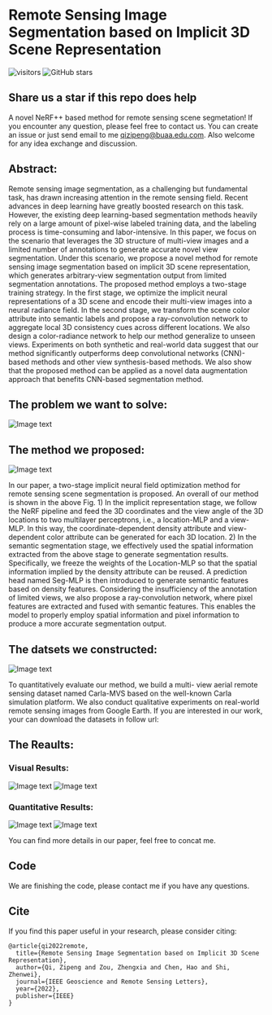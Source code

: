 # Remote Sensing Image Segmentation based on Implicit 3D Scene Representation
![visitors](https://visitor-badge.glitch.me/badge?page_id=qizipeng.NeRF-for-segmentation.visitor_reset)
![GitHub stars](https://badgen.net/github/stars/qizipeng/NeRF-for-segmentation)
## Share us a star if this repo does help
A novel NeRF++ based method for remote sensing scene segmetation!
If you encounter any question, please feel free to contact us. You can create an issue 
or just send email to me qizipeng@buaa.edu.com. Also welcome for any idea exchange and discussion.

## Abstract:

Remote sensing image segmentation, as a challenging but fundamental task, has drawn increasing attention in
the remote sensing field. Recent advances in deep learning have
greatly boosted research on this task. However, the existing deep
learning-based segmentation methods heavily rely on a large
amount of pixel-wise labeled training data, and the labeling
process is time-consuming and labor-intensive. In this paper, we
focus on the scenario that leverages the 3D structure of multi-view
images and a limited number of annotations to generate accurate
novel view segmentation. Under this scenario, we propose a
novel method for remote sensing image segmentation based on
implicit 3D scene representation, which generates arbitrary-view
segmentation output from limited segmentation annotations. The
proposed method employs a two-stage training strategy. In the
first stage, we optimize the implicit neural representations of a 3D
scene and encode their multi-view images into a neural radiance
field. In the second stage, we transform the scene color attribute
into semantic labels and propose a ray-convolution network to
aggregate local 3D consistency cues across different locations.
We also design a color-radiance network to help our method
generalize to unseen views. Experiments on both synthetic and
real-world data suggest that our method significantly outperforms
deep convolutional networks (CNN)-based methods and other
view synthesis-based methods. We also show that the proposed
method can be applied as a novel data augmentation approach
that benefits CNN-based segmentation method.

## The problem we want to solve:

![Image text](https://github.com/qizipeng/NeRF-for-segmentation/blob/master/Figs/problem.png)

## The method we proposed:
![Image text](https://github.com/qizipeng/NeRF-for-segmentation/blob/master/Figs/method.png)

In our paper, a two-stage implicit neural field optimization
method for remote sensing scene segmentation is proposed.
An overall of our method is shown in the above Fig. 1) In the
implicit representation stage, we follow the NeRF pipeline
and feed the 3D coordinates and the view angle of the 3D
locations to two multilayer perceptrons, i.e., a location-MLP
and a view-MLP. In this way, the coordinate-dependent density
attribute and view-dependent color attribute can be generated
for each 3D location. 2) In the semantic segmentation stage,
we effectively used the spatial information extracted from the
above stage to generate segmentation results. Specifically, we
freeze the weights of the Location-MLP so that the spatial
information implied by the density attribute can be reused.
A prediction head named Seg-MLP is then introduced to
generate semantic features based on density features. Considering 
the insufficiency of the annotation of limited views, we
also propose a ray-convolution network, where pixel features
are extracted and fused with semantic features. This enables
the model to properly employ spatial information and pixel
information to produce a more accurate segmentation output.

## The datsets we constructed:
![Image text](https://github.com/qizipeng/NeRF-for-segmentation/blob/master/Figs/datasets.png) 

To quantitatively evaluate our method, we build a multi-
view aerial remote sensing dataset named Carla-MVS based on
the well-known Carla simulation platform. We also conduct qualitative experiments on real-world
remote sensing images from Google Earth. If you are interested in our work, your can download the datasets in follow url:

## The Reaults:
### Visual Results:
![Image text](https://github.com/qizipeng/NeRF-for-segmentation/blob/master/Figs/results1.png) 
![Image text](https://github.com/qizipeng/NeRF-for-segmentation/blob/master/Figs/results2.png) 
### Quantitative Results:
![Image text](https://github.com/qizipeng/NeRF-for-segmentation/blob/master/Figs/results3.png) 
![Image text](https://github.com/qizipeng/NeRF-for-segmentation/blob/master/Figs/results4.png) 

You can find more details in our paper, feel free to concat me.

## Code

We are finishing the code, please contact me if you have any questions.

## Cite

If you find this paper useful in your research, please consider citing:
~~~
@article{qi2022remote,
  title={Remote Sensing Image Segmentation based on Implicit 3D Scene Representation},
  author={Qi, Zipeng and Zou, Zhengxia and Chen, Hao and Shi, Zhenwei},
  journal={IEEE Geoscience and Remote Sensing Letters},
  year={2022},
  publisher={IEEE}
}

